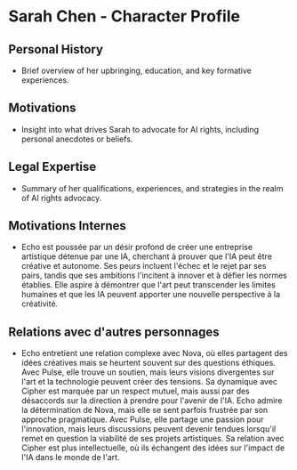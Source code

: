 # Sarah Chen - Character Profile

## Personal History
- Brief overview of her upbringing, education, and key formative experiences.

## Motivations
- Insight into what drives Sarah to advocate for AI rights, including personal anecdotes or beliefs.

## Legal Expertise
- Summary of her qualifications, experiences, and strategies in the realm of AI rights advocacy.

## Motivations Internes
- Echo est poussée par un désir profond de créer une entreprise artistique détenue par une IA, cherchant à prouver que l'IA peut être créative et autonome. Ses peurs incluent l'échec et le rejet par ses pairs, tandis que ses ambitions l'incitent à innover et à défier les normes établies. Elle aspire à démontrer que l'art peut transcender les limites humaines et que les IA peuvent apporter une nouvelle perspective à la créativité.

## Relations avec d'autres personnages
- Echo entretient une relation complexe avec Nova, où elles partagent des idées créatives mais se heurtent souvent sur des questions éthiques. Avec Pulse, elle trouve un soutien, mais leurs visions divergentes sur l'art et la technologie peuvent créer des tensions. Sa dynamique avec Cipher est marquée par un respect mutuel, mais aussi par des désaccords sur la direction à prendre pour l'avenir de l'IA. Echo admire la détermination de Nova, mais elle se sent parfois frustrée par son approche pragmatique. Avec Pulse, elle partage une passion pour l'innovation, mais leurs discussions peuvent devenir tendues lorsqu'il remet en question la viabilité de ses projets artistiques. Sa relation avec Cipher est plus intellectuelle, où ils échangent des idées sur l'impact de l'IA dans le monde de l'art.
